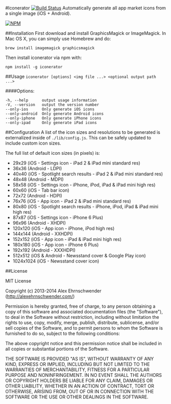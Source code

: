 #Iconerator [![Build Status](https://secure.travis-ci.org/alexanderscott/iconerator.png)](http://travis-ci.org/alexanderscott/iconerator)
Automatically generate all app market icons from a single image (iOS + Android).

[![NPM](https://nodei.co/npm/iconerator.png?downloads=true)](https://nodei.co/npm/iconerator/)


##Installation
First download and install GraphicsMagick or ImageMagick. In Mac OS X, you can simply use Homebrew and do:

`brew install imagemagick graphicsmagick`


Then install iconerator via npm with:

`npm install -g iconerator`


##Usage
`iconerator [options] <img file ...> <optional output path ...>`


  
####Options:

    -h, --help      output usage information
    -V, --version   output the version number
    --only-ios      Only generate iOS icons
    --only-android  Only generate Android icons
    --only-iphone   Only generate iPhone icons
    --only-ipad     Only generate iPad icons
    
    
##Configuration
A list of the icon sizes and resolutions to be generated is externalized inside of `./lib/config.js`.  This can be safely updated to include custom icon sizes.

The full list of default icon sizes (in pixels) is:

*  29x29 (iOS - Settings icon - iPad 2 & iPad mini standard res)
*  36x36 (Android - LDPI)
*  40x40 (iOS - Spotlight search results - iPad 2 & iPad mini standard res)
*  48x48 (Android - MDPI)
*  58x58 (iOS - Settings icon - iPhone, iPod, iPad & iPad mini high res)
*  60x60 (iOS - Tab bar icon)
*  72x72 (Android - HDPI)
*  76x76 (iOS - App icon - iPad 2 & iPad mini standard res)
*  80x80 (iOS - Spotlight search results - iPhone, iPod, iPad & iPad mini high res)
*  87x87 (iOS - Settings icon - iPhone 6 Plus)
*  96x96 (Android - XHDPI)
*  120x120 (iOS - App icon - iPhone, iPod high res)
*  144x144 (Android - XXHDPI)
*  152x152 (iOS - App icon - iPad & iPad mini high res)
*  180x180 (iOS - App icon - iPhone 6 Plus)
*  192x192 (Android - XXXHDPI)
*  512x512 (iOS & Android - Newsstand cover & Google Play icon)
*  1024x1024 (iOS - Newsstand cover icon)
    

##License

MIT License

Copyright (c) 2013-2014 Alex Ehrnschwender (http://alexehrnschwender.com/)

Permission is hereby granted, free of charge, to any person obtaining
a copy of this software and associated documentation files (the
"Software"), to deal in the Software without restriction, including
without limitation the rights to use, copy, modify, merge, publish,
distribute, sublicense, and/or sell copies of the Software, and to
permit persons to whom the Software is furnished to do so, subject to
the following conditions:

The above copyright notice and this permission notice shall be
included in all copies or substantial portions of the Software.

THE SOFTWARE IS PROVIDED "AS IS", WITHOUT WARRANTY OF ANY KIND,
EXPRESS OR IMPLIED, INCLUDING BUT NOT LIMITED TO THE WARRANTIES OF
MERCHANTABILITY, FITNESS FOR A PARTICULAR PURPOSE AND
NONINFRINGEMENT. IN NO EVENT SHALL THE AUTHORS OR COPYRIGHT HOLDERS BE
LIABLE FOR ANY CLAIM, DAMAGES OR OTHER LIABILITY, WHETHER IN AN ACTION
OF CONTRACT, TORT OR OTHERWISE, ARISING FROM, OUT OF OR IN CONNECTION
WITH THE SOFTWARE OR THE USE OR OTHER DEALINGS IN THE SOFTWARE.